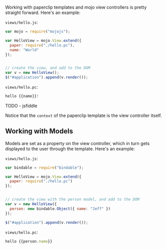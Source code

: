 Working with paperclip templates and mojo view controllers is pretty straight forward. Here's an example:


`views/hello.js`:

```javascript
var mojo = require("mojojs");

var HelloView = mojo.View.extend({
  paper: require("./hello.pc"),
  name: "World"
});


// create the view, and add to the DOM
var v = new HelloView();
$("#application").append(v.render());
```

`views/hello.pc`:

```javascript
hello {{name}}!
```

TODO - jsfiddle

Notice that the `context` of the paperclip template is the view controller itself. 

## Working with Models

Models are set as a property on the view controller, which in turn gets displayed to the user through the template. Here's an example:


`views/hello.js`:

```javascript
var bindable = require("bindable");

var HelloView = mojo.View.extend({
  paper: require("./hello.pc")
});


// create the view with the person model, and add to the DOM
var v = new HelloView({ 
  person: new bindable.Object({ name: "Jeff" }) 
});

$("#application").append(v.render());
```

`views/hello.pc`:

```javascript
hello {{person.name}}
```

## 